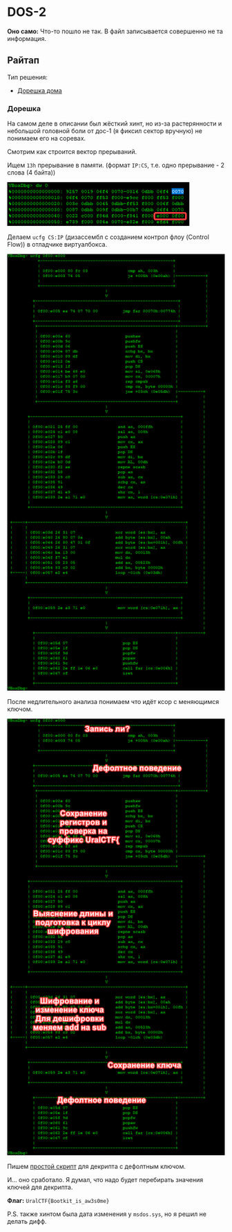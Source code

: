 # DOS-2

**Оно само:**
Что-то пошло не так. В файл записывается совершенно не та информация.

## Райтап

Тип решения:

* [Дорешка дома](#дорешка)

### Дорешка

На самом деле в описании был жёсткий хинт, но из-за растерянности и небольшой головной боли от дос-1 (я фиксил сектор вручную) не понимаем его на соревах.

Смотрим как строится вектор прерываний.

Ищем `13h` прерывание в памяти. (формат `IP:CS`, т.е. одно прерывание - 2 слова (4 байта))

![dw 0](./dw0.png)

Делаем `ucfg CS:IP` (дизассембл с созданием контрол флоу (Control Flow)) в отладчике виртуалбокса.

![CF and stuff](./ucfg.png)

После недлительного анализа понимаем что идёт ксор с меняющимся ключом.

![Analysis](analysis.png)

Пишем [простой скрипт](./why.ASM) для декрипта с дефолтным ключом.

И... оно сработало. Я думал, что надо будет перебирать значения ключей для декрипта.

**Флаг:** `UralCTF{Bootkit_is_aw3s0me}`

P.S. также хинтом была дата изменения у `msdos.sys`, но я решил не делать дифф.

